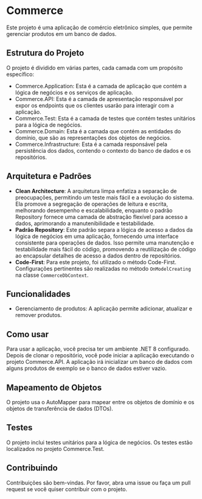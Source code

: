 # Commerce

Este projeto é uma aplicação de comércio eletrônico simples, que permite gerenciar produtos em um banco de dados.

## Estrutura do Projeto

O projeto é dividido em várias partes, cada camada com um propósito específico:

- Commerce.Application: Esta é a camada de aplicação que contém a lógica de negócios e os serviços de aplicação.
- Commerce.API: Esta é a camada de apresentação responsável por expor os endpoints que os clientes usarão para interagir com a aplicação.
- Commerce.Test: Esta é a camada de testes que contém testes unitários para a lógica de negócios.
- Commerce.Domain: Esta é a camada que contém as entidades do domínio, que são as representações dos objetos de negócios.
- Commerce.Infrastructure: Esta é a camada responsável pela persistência dos dados, contendo o contexto do banco de dados e os repositórios.

## Arquitetura e Padrões

- **Clean Architecture**: A arquitetura limpa enfatiza a separação de preocupações, permitindo um teste mais fácil e a evolução do sistema. Ela promove a segregação de operações de leitura e escrita, melhorando desempenho e escalabilidade, enquanto o padrão Repository fornece uma camada de abstração flexível para acesso a dados, aprimorando a manutenibilidade e testabilidade.
- **Padrão Repository**: Este padrão separa a lógica de acesso a dados da lógica de negócios em uma aplicação, fornecendo uma interface consistente para operações de dados. Isso permite uma manutenção e testabilidade mais fácil do código, promovendo a reutilização de código ao encapsular detalhes de acesso a dados dentro de repositórios.
- **Code-First**: Para este projeto, foi utilizado o método Code-First. Configurações pertinentes são realizadas no método `OnModelCreating` na classe `CommerceDbContext`.
  
## Funcionalidades

- Gerenciamento de produtos: A aplicação permite adicionar, atualizar e remover produtos.

## Como usar

Para usar a aplicação, você precisa ter um ambiente .NET 8 configurado. Depois de clonar o repositório, você pode iniciar a aplicação executando o projeto Commerce.API. A aplicação irá inicializar um banco de dados com alguns produtos de exemplo se o banco de dados estiver vazio.

## Mapeamento de Objetos

O projeto usa o AutoMapper para mapear entre os objetos de domínio e os objetos de transferência de dados (DTOs).

## Testes

O projeto inclui testes unitários para a lógica de negócios. Os testes estão localizados no projeto Commerce.Test.

## Contribuindo

Contribuições são bem-vindas. Por favor, abra uma issue ou faça um pull request se você quiser contribuir com o projeto.
